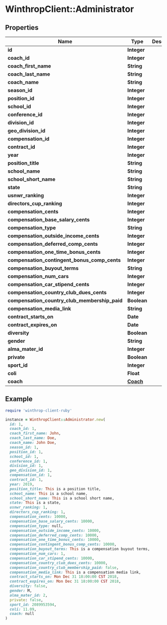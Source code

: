 # WinthropClient::Administrator

## Properties

| Name | Type | Description | Notes |
| ---- | ---- | ----------- | ----- |
| **id** | **Integer** |  | [optional] |
| **coach_id** | **Integer** |  | [optional] |
| **coach_first_name** | **String** |  | [optional] |
| **coach_last_name** | **String** |  | [optional] |
| **coach_name** | **String** |  | [optional] |
| **season_id** | **Integer** |  | [optional] |
| **position_id** | **Integer** |  | [optional] |
| **school_id** | **Integer** |  | [optional] |
| **conference_id** | **Integer** |  | [optional] |
| **division_id** | **Integer** |  | [optional] |
| **geo_division_id** | **Integer** |  | [optional] |
| **compensation_id** | **Integer** |  | [optional] |
| **contract_id** | **Integer** |  | [optional] |
| **year** | **Integer** |  | [optional] |
| **position_title** | **String** |  | [optional] |
| **school_name** | **String** |  | [optional] |
| **school_short_name** | **String** |  | [optional] |
| **state** | **String** |  | [optional] |
| **usnwr_ranking** | **Integer** |  | [optional] |
| **directors_cup_ranking** | **Integer** |  | [optional] |
| **compensation_cents** | **Integer** |  | [optional] |
| **compensation_base_salary_cents** | **Integer** |  | [optional] |
| **compensation_type** | **String** |  | [optional] |
| **compensation_outside_income_cents** | **Integer** |  | [optional] |
| **compensation_deferred_comp_cents** | **Integer** |  | [optional] |
| **compensation_one_time_bonus_cents** | **Integer** |  | [optional] |
| **compensation_contingent_bonus_comp_cents** | **Integer** |  | [optional] |
| **compensation_buyout_terms** | **String** |  | [optional] |
| **compensation_num_cars** | **Integer** |  | [optional] |
| **compensation_car_stipend_cents** | **Integer** |  | [optional] |
| **compensation_country_club_dues_cents** | **Integer** |  | [optional] |
| **compensation_country_club_membership_paid** | **Boolean** |  | [optional] |
| **compensation_media_link** | **String** |  | [optional] |
| **contract_starts_on** | **Date** |  | [optional] |
| **contract_expires_on** | **Date** |  | [optional] |
| **diversity** | **Boolean** |  | [optional] |
| **gender** | **String** |  | [optional] |
| **alma_mater_id** | **Integer** |  | [optional] |
| **private** | **Boolean** |  | [optional] |
| **sport_id** | **Integer** |  | [optional] |
| **coli** | **Float** |  | [optional] |
| **coach** | [**Coach**](Coach.md) |  | [optional] |

## Example

```ruby
require 'winthrop-client-ruby'

instance = WinthropClient::Administrator.new(
  id: 1,
  coach_id: 1,
  coach_first_name: John,
  coach_last_name: Doe,
  coach_name: John Doe,
  season_id: 1,
  position_id: 1,
  school_id: 1,
  conference_id: 1,
  division_id: 1,
  geo_division_id: 1,
  compensation_id: 1,
  contract_id: 1,
  year: 2019,
  position_title: This is a position title,
  school_name: This is a school name,
  school_short_name: This is a school short name,
  state: This is a state,
  usnwr_ranking: 1,
  directors_cup_ranking: 1,
  compensation_cents: 10000,
  compensation_base_salary_cents: 10000,
  compensation_type: null,
  compensation_outside_income_cents: 10000,
  compensation_deferred_comp_cents: 10000,
  compensation_one_time_bonus_cents: 10000,
  compensation_contingent_bonus_comp_cents: 10000,
  compensation_buyout_terms: This is a compensation buyout terms,
  compensation_num_cars: 1,
  compensation_car_stipend_cents: 10000,
  compensation_country_club_dues_cents: 10000,
  compensation_country_club_membership_paid: false,
  compensation_media_link: This is a compensation media link,
  contract_starts_on: Mon Dec 31 18:00:00 CST 2018,
  contract_expires_on: Mon Dec 31 18:00:00 CST 2018,
  diversity: false,
  gender: M,
  alma_mater_id: 2,
  private: false,
  sport_id: 2089953594,
  coli: 11.09,
  coach: null
)
```

